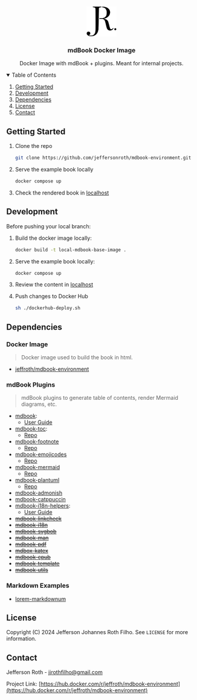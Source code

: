 <!-- PROJECT LOGO -->
<br />
<p align="center">
  <a href="https://github.com/jeffersonroth/mdbook-environment">
    <img src="https://raw.githubusercontent.com/jeffersonroth/common-assets/main/assets/images/logo.svg" alt="Logo" width="80" height="80">
  </a>

  <h3 align="center">mdBook Docker Image</h3>

  <p align="center">
    Docker Image with mdBook + plugins. Meant for internal projects.
  </p>
</p>

<!-- TABLE OF CONTENTS -->
<details open="open">
  <summary>Table of Contents</summary>
  <ol>
    <li><a href="#getting-started">Getting Started</a></li>
    <li><a href="#development">Development</a></li>
    <li><a href="#dependencies">Dependencies</a></li>
    <li><a href="#license">License</a></li>
    <li><a href="#contact">Contact</a></li>
  </ol>
</details>

<!-- GETTING STARTED -->

## Getting Started

1. Clone the repo

   ```sh
   git clone https://github.com/jeffersonroth/mdbook-environment.git
   ```

2. Serve the example book locally

   ```sh
   docker compose up
   ```

3. Check the rendered book in [localhost](localhost:3000)

<!-- DEVELOPMENT -->

## Development

Before pushing your local branch:

1. Build the docker image locally:
    
    ```sh
    docker build -t local-mdbook-base-image .
    ```

1. Serve the example book locally:
    
    ```sh
    docker compose up
    ```

1. Review the content in [localhost](localhost:3000)

2. Push changes to Docker Hub

   ```sh
   sh ./dockerhub-deploy.sh
   ```

<!-- DEPENDENCIES -->

## Dependencies

### Docker Image
>
> Docker image used to build the book in html.

* [jeffroth/mdbook-environment](https://hub.docker.com/r/jeffroth/mdbook-environment)

### mdBook Plugins
>
> mdBook plugins to generate table of contents, render Mermaid diagrams, etc.

* [mdbook](https://crates.io/crates/mdbook):
  * [User Guide](https://rust-lang.github.io/mdBook/)
* [mdbook-toc](https://crates.io/crates/mdbook-toc):
  * [Repo](https://github.com/badboy/mdbook-toc)
* [mdbook-footnote](https://crates.io/crates/mdbook-footnote)
  * [Repo](https://github.com/daviddrysdale/mdbook-footnote)
* [mdbook-emojicodes](https://crates.io/crates/mdbook-emojicodes)
  * [Repo](https://github.com/blyxyas/mdbook-emojicodes)
* [mdbook-mermaid](https://crates.io/crates/mdbook-mermaid)
  * [Repo](https://github.com/badboy/mdbook-mermaid)
* [mdbook-plantuml](https://crates.io/crates/mdbook-plantuml)
  * [Repo](https://github.com/sytsereitsma/mdbook-plantuml)
* [mdbook-admonish](https://crates.io/crates/mdbook-admonish)
* [mdbook-catppuccin](https://crates.io/crates/mdbook-catppuccin)
* [mdbook-i18n-helpers](https://crates.io/crates/mdbook-i18n-helpers):
  * [User Guide](https://github.com/google/mdbook-i18n-helpers/blob/HEAD/i18n-helpers/USAGE.md)
* [~~mdbook-linkcheck~~](https://crates.io/crates/mdbook-linkcheck)
* [~~mdbook-i18n~~](https://crates.io/crates/mdbook-i18n)
* [~~mdbook-svgbob~~](https://crates.io/crates/mdbook-svgbob)
* [~~mdbook-man~~](https://crates.io/crates/mdbook-man)
* [~~mdbook-pdf~~](https://crates.io/crates/mdbook-pdf)
* [~~mdbox-katex~~](https://crates.io/crates/mdbook-katex)
* [~~mdbook-epub~~](https://crates.io/crates/mdbook-epub)
* [~~mdbook-template~~](https://crates.io/crates/mdbook-template)
* [~~mdbook-utils~~](https://crates.io/crates/mdbook-utils)

### Markdown Examples

* [lorem-markdownum](https://jaspervdj.be/lorem-markdownum/)

<!-- LICENSE -->

## License

Copyright (C) 2024 Jefferson Johannes Roth Filho. See `LICENSE` for more information.

<!-- CONTACT -->

## Contact

Jefferson Roth - <jjrothfilho@gmail.com>

Project Link: [https://hub.docker.com/r/jeffroth/mdbook-environment](https://hub.docker.com/r/jeffroth/mdbook-environment)
